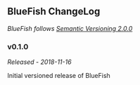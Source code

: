 ## BlueFish ChangeLog
*BlueFish follows [Semantic Versioning 2.0.0](https://semver.org/)*

### v0.1.0
*Released - 2018-11-16*

Initial versioned release of BlueFish